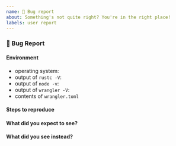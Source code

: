 ```yaml
---
name: 🐛 Bug report
about: Something's not quite right? You're in the right place!
labels: user report
---
```


### 🐛 Bug Report

<!-- 
  Please fill out each section below before submitting your 🐛 bug report.

  Before opening a new issue, please:
  * search for existing issues: https://github.com/cloudflare/wrangler/issues
  * make sure you are using the latest release: https://workers.cloudflare.com/docs/quickstart/updating-the-cli/
  
  Thanks! -->

#### Environment

* operating system:
* output of `rustc -V`:
* output of `node -v`:
* output of `wrangler -V`:
* contents of `wrangler.toml`

#### Steps to reproduce

<!-- Clear steps describing how to reproduce the issue. If you have a repository that exhibits the problem, please link it! -->

#### What did you expect to see?

#### What did you see instead?
